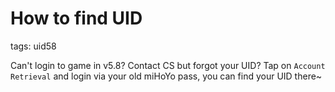 # How to find UID
tags: uid58

Can't login to game in v5.8? Contact CS but forgot your UID?
Tap on `Account Retrieval` and login via your old miHoYo pass, you can find your UID there~